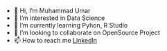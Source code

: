 - 👋 Hi, I’m Muhammad Umar
- 👀 I’m interested in Data Science
- 🌱 I’m currently learning Pyhon, R Studio
- 💞️ I’m looking to collaborate on OpenSource Project
- 📫 How to reach me [LinkedIn](https://www.linkedin.com/in/umar43/)

<!---
Umar43/Umar43 is a ✨ special ✨ repository because its `README.md` (this file) appears on your GitHub profile.
You can click the Preview link to take a look at your changes.
--->

